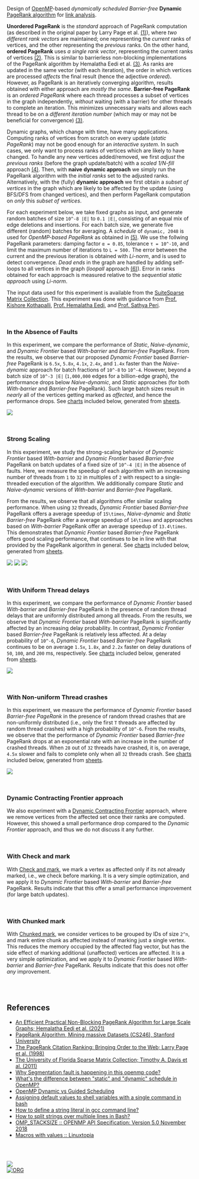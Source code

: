 Design of [OpenMP]-based *dynamically scheduled Barrier-free* **Dynamic**
[PageRank algorithm] for [link analysis].

**Unordered PageRank** is the *standard* approach of PageRank computation (as
described in the original paper by Larry Page et al. [(1)][page]), where *two*
*different rank vectors* are maintained; one representing the *current* ranks of
vertices, and the other representing the *previous* ranks. On the other hand,
**ordered PageRank** uses *a single rank vector*, representing the current ranks
of vertices [(2)][pagerank]. This is similar to barrierless non-blocking
implementations of the PageRank algorithm by Hemalatha Eedi et al. [(3)][eedi].
As ranks are updated in the same vector (with each iteration), the order in
which vertices are processed *affects* the final result (hence the adjective
*ordered*). However, as PageRank is an iteratively converging algorithm, results
obtained with either approach are *mostly the same*. **Barrier-free PageRank**
is an *ordered* *PageRank* where each thread processes a subset of vertices in
the graph independently, *without* waiting (with a barrier) for other threads to
complete an iteration. This minimizes unnecessary waits and allows each thread
to be on a *different iteration number* (which may or may not be beneficial for
convergence) [(3)][eedi].

Dynamic graphs, which change with time, have many applications. Computing ranks
of vertices from scratch on every update (*static PageRank*) may not be good
enough for an *interactive system*. In such cases, we only want to process ranks
of vertices which are likely to have changed. To handle any new vertices
added/removed, we first *adjust* the *previous ranks* (before the graph
update/batch) with a *scaled 1/N-fill* approach [(4)][adjust-ranks]. Then, with
**naive** **dynamic approach** we simply run the PageRank algorithm with the
*initial ranks* set to the adjusted ranks. Alternatively, with the (fully)
**dynamic approach** we first obtain a *subset of vertices* in the graph which
are likely to be affected by the update (using BFS/DFS from changed vertices),
and then perform PageRank computation on *only* this *subset of vertices*.

For each experiment below, we take fixed graphs as input, and generate random
batches of size `10^-8 |E|` to `0.1 |E|`, consisting of an equal mix of edge
deletions and insertions. For each batch size, we generate five different
(random) batches for averaging. A *schedule* of `dynamic, 2048` is used for
*OpenMP-based PageRank* as obtained in [(5)][pagerank-openmp]. We use the
follwing PageRank parameters: damping factor `α = 0.85`, tolerance `τ = 10^-10`,
and limit the maximum number of iterations to `L = 500.` The error between the
current and the previous iteration is obtained with *Li-norm*, and is used to
detect convergence. *Dead ends* in the graph are handled by adding self-loops to
all vertices in the graph (*loopall* approach [(6)][teleport]). Error in ranks
obtained for each approach is measured relative to the *sequential static
approach* using *Li-norm*.

The input data used for this experiment is available from the
[SuiteSparse Matrix Collection]. This experiment was done with guidance from
[Prof. Kishore Kothapalli], [Prof. Hemalatha Eedi], and [Prof. Sathya Peri].

[page]: https://citeseerx.ist.psu.edu/viewdoc/summary?doi=10.1.1.38.5427
[eedi]: https://ieeexplore.ieee.org/document/9407114
[teleport]: https://gist.github.com/wolfram77/94c38b9cfbf0c855e5f42fa24a8602fc
[adjust-ranks]: https://gist.github.com/wolfram77/eb7a3b2e44e3c2069e046389b45ead03
[pagerank]: https://github.com/puzzlef/pagerank
[pagerank-openmp]: https://github.com/puzzlef/pagerank-openmp-adjust-schedule
[SuiteSparse Matrix Collection]: https://sparse.tamu.edu
[Prof. Kishore Kothapalli]: https://faculty.iiit.ac.in/~kkishore/
[Prof. Hemalatha Eedi]: https://jntuhceh.ac.in/faculty_details/5/dept/369
[Prof. Sathya Peri]: https://people.iith.ac.in/sathya_p/
[OpenMP]: https://en.wikipedia.org/wiki/OpenMP
[PageRank algorithm]: https://en.wikipedia.org/wiki/PageRank
[link analysis]: https://en.wikipedia.org/wiki/Network_theory#Link_analysis

<br>


### In the Absence of Faults

In this experiment, we compare the performance of *Static*, *Naive-dynamic*, and
*Dynamic Frontier* based *With-barrier* and *Barrier-free* PageRank. From the
results, we observe that our proposed *Dynamic Frontier* based *Barrier-free*
PageRank is `6.5x`, `5.8x`, `4.1x`, `2.4x`, and `1.4x` faster than the
*Naive-dynamic* approach for batch fractions of `10^-8` to `10^-4`. However,
beyond a batch size of `10^-3 |E|` (`1,000,000` edges for a billion-edge graph),
the performance drops below *Naive-dynamic*, and *Static* approaches (for both
*With-barrier* and *Barrier-free* PageRank). Such large batch sizes result in
*nearly* all of the vertices getting marked as *affected*, and hence the
performance drops. See [charts][charts1] included below, generated from
[sheets][sheets1].

[![](https://i.imgur.com/KpWMej4.png)][sheetp1]

[charts1]: https://imgur.com/a/hvq7z6q
[sheets1]: https://docs.google.com/spreadsheets/d/1Gjzv9drtd_zqOYYD_PqvSde_mcmQcnAf_CFg3FHbNwY/edit?usp=sharing
[sheetp1]: https://docs.google.com/spreadsheets/d/e/2PACX-1vSaT6GPh5wpb6ytZV9QKK1k3vjqq_x1rpuMTPd2k8b_GsNaVMKPXii4ATIHTU9BOqD8mxYV-i2RW143/pubhtml

<br>


### Strong Scaling

In this experiment, we study the strong-scaling behavior of *Dynamic Frontier*
based *With-barrier* and *Dynamic Frontier* based *Barrier-free* PageRank on
batch updates of a fixed size of `10^-4 |E|` in the absence of faults. Here, we
measure the speedup of each algorithm with an increasing number of threads from
`1` to `32` in multiples of `2` with respect to a single-threaded execution of
the algorithm. We additionally compare *Static* and *Naive-dynamic* versions of
*With-barrier* and *Barrier-free* PageRank.

From the results, we observe that all algorithms offer similar scaling
performance. When using `32` threads, *Dynamic Frontier* based *Barrier-free*
PageRank offers a average speedup of `15\times`, *Naive-dynamic* and *Static*
*Barrier-free* PageRank offer a average speedup of `14\times` and approaches
based on *With-barrier* PageRank offer an average speedup of `13.4\times`. This
demonstrates that *Dynamic Frontier* based *Barrier-free* PageRank offers good
scaling performance, that continues to be in line with that provided by the
PageRank algorithm in general. See [charts][charts6] included below, generated
from [sheets][sheets6].

[![](https://i.imgur.com/NkSxOJF.png)][sheetp6]
[![](https://i.imgur.com/JfAbMLR.png)][sheetp6]
[![](https://i.imgur.com/KVXOnpV.png)][sheetp6]

[charts6]: https://imgur.com/a/B8gwsnS
[sheets6]: https://docs.google.com/spreadsheets/d/1hgRbPQXj_O__m5nBcClo5IkJTM5vztklcCMSB6zU4yA/edit?usp=sharing
[sheetp6]: https://docs.google.com/spreadsheets/d/e/2PACX-1vS270_kwg8bQoapizI1vBRQzdD9eEiyDBaYKzz1tQzTo3XruQuRpDx_lT553pnt9GlScnGlC-ceSdi9/pubhtml

<br>


### With Uniform Thread delays

In this experiment, we compare the performance of *Dynamic Frontier* based
*With-barrier* and *Barrier-free* PageRank in the presence of random thread
delays that are uniformly distributed among all threads. From the results, we
observe that *Dynamic Frontier* based *With-barrier* PageRank is significantly
affected by an increasing delay probability. In contrast, *Dynamic Frontier*
based *Barrier-free* PageRank is relatively less affected. At a delay
probability of `10^-6`, *Dynamic Frontier* based *Barrier-free* PageRank
continues to be on average `1.5x`, `1.8x`, and `2.2x` faster on delay durations
of `50`, `100`, and `200` ms, respectively. See [charts][charts2] included
below, generated from [sheets][sheets2].

[![](https://i.imgur.com/MkvMiXK.png)][sheetp2]

[charts2]: https://imgur.com/a/GMu3xSw
[sheets2]: https://docs.google.com/spreadsheets/d/1YtzLia-sNlK9mJCtAnIHV5yG_sV1zSZUUloqQaHa9YQ/edit?usp=sharing
[sheetp2]: https://docs.google.com/spreadsheets/d/e/2PACX-1vT887D9hyBJRNYL9sW8ZgavC7pLjEoFde0KRjB4J7x_92wN3caMwgyGGrzvYjE6FtzBycBKVeSnziS3/pubhtml

<br>


### With Non-uniform Thread crashes

In this experiment, we measure the performance of *Dynamic Frontier* based
*Barrier-free PageRank* in the presence of random thread crashes that are
non-uniformly distributed (i.e., only the first `T` threads are affected by
random thread crashes) with a high probability of `10^-6`. From the results, we
observe that the performance of *Dynamic Frontier* based *Barrier-free* PageRank
drops at an exponential rate with an increase in the number of crashed threads.
When `28` out of `32` threads have crashed, it is, on average, `4.5x` slower and
fails to complete only when all `32` threads crash. See [charts][charts5]
included below, generated from [sheets][sheets5].

[![](https://i.imgur.com/vcr3OTE.png)][sheetp5]

[charts5]: https://imgur.com/a/vINN31x
[sheets5]: https://docs.google.com/spreadsheets/d/1h2qMsFpu81fDzIcLrNvDJkmjfjum1otZ6Oyn39CtvEI/edit?usp=sharing
[sheetp5]: https://docs.google.com/spreadsheets/d/e/2PACX-1vTS1-_CFClCa9Ouvl080QnJ8dcLgyA_RlhdOMj-VRgwP7SwnZhk4nSBgpZArv2VctmbahTu_FfSTvM7/pubhtml

<br>


### Dynamic Contracting Frontier approach

We also experiment with a [Dynamic Contracting Frontier] approach, where we
remove vertices from the affected set once their ranks are computed. However,
this showed a small performance drop compared to the *Dynamic Frontier*
approach, and thus we do not discuss it any further.

[Dynamic Contracting Frontier]: https://github.com/puzzlef/pagerank-barrierfree-openmp-dynamic/tree/approach-cfrontier

<br>


### With Check and mark

With [Check and mark], we mark a vertex as affected only if its not already
marked, i.e., we check before marking. It is a very simple optimization, and we
apply it to *Dynamic Frontier* based *With-barrier* and *Barrier-free* PageRank.
Results indicate that this offer a small performance improvement (for large
batch updates).

[Check and mark]: https://github.com/puzzlef/pagerank-barrierfree-openmp-dynamic/tree/with-check-and-mark

<br>


### With Chunked mark

With [Chunked mark], we consider vertices to be grouped by IDs of size `2^n`,
and mark entire chunk as affected instead of marking just a single vertex. This
reduces the memory occupied by the affected flag vector, but has the side effect
of marking additional (unaffected) vertices are affected. It is a very simple
optimization, and we apply it to *Dynamic Frontier* based *With-barrier* and
*Barrier-free* PageRank. Results indicate that this does not offer *any*
improvement.

[Chunked mark]: https://github.com/puzzlef/pagerank-barrierfree-openmp-dynamic/tree/with-chunked-mark

<br>
<br>


## References

- [An Efficient Practical Non-Blocking PageRank Algorithm for Large Scale Graphs; Hemalatha Eedi et al. (2021)](https://ieeexplore.ieee.org/document/9407114)
- [PageRank Algorithm, Mining massive Datasets (CS246), Stanford University](https://www.youtube.com/watch?v=ke9g8hB0MEo)
- [The PageRank Citation Ranking: Bringing Order to the Web; Larry Page et al. (1998)](https://citeseerx.ist.psu.edu/viewdoc/summary?doi=10.1.1.38.5427)
- [The University of Florida Sparse Matrix Collection; Timothy A. Davis et al. (2011)](https://doi.org/10.1145/2049662.2049663)
- [Why Segmentation fault is happening in this openmp code?](https://stackoverflow.com/a/13266595/1413259)
- [What's the difference between "static" and "dynamic" schedule in OpenMP?](https://stackoverflow.com/a/10852852/1413259)
- [OpenMP Dynamic vs Guided Scheduling](https://stackoverflow.com/a/43047074/1413259)
- [Assigning default values to shell variables with a single command in bash](https://stackoverflow.com/a/28085062/1413259)
- [How to define a string literal in gcc command line?](https://stackoverflow.com/a/15220280/1413259)
- [How to split strings over multiple lines in Bash?](https://stackoverflow.com/a/46806081/1413259)
- [OMP_STACKSIZE :: OPENMP API Specification: Version 5.0 November 2018](https://www.openmp.org/spec-html/5.0/openmpse54.html)
- [Macros with values :: Linuxtopia](https://www.linuxtopia.org/online_books/an_introduction_to_gcc/gccintro_35.html)

<br>
<br>


[![](https://img.youtube.com/vi/OP-uxSvHUn8/maxresdefault.jpg)](https://www.youtube.com/watch?v=OP-uxSvHUn8)<br>
[![ORG](https://img.shields.io/badge/org-puzzlef-green?logo=Org)](https://puzzlef.github.io)

